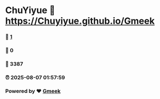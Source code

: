 # ChuYiyue :link: https://Chuyiyue.github.io/Gmeek 
### :page_facing_up: [1](https://Chuyiyue.github.io/Gmeek/tag.html) 
### :speech_balloon: 0 
### :hibiscus: 3387 
### :alarm_clock: 2025-08-07 01:57:59 
### Powered by :heart: [Gmeek](https://github.com/Meekdai/Gmeek)
